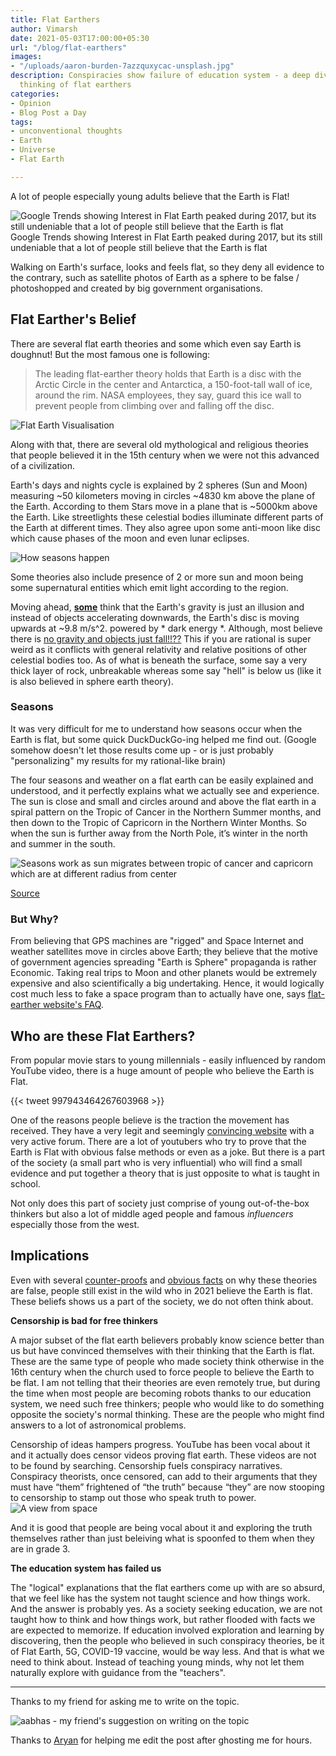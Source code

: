 ```yaml
---
title: Flat Earthers
author: Vimarsh
date: 2021-05-03T17:00:00+05:30
url: "/blog/flat-earthers"
images:
- "/uploads/aaron-burden-7azzquxycac-unsplash.jpg"
description: Conspiracies show failure of education system - a deep dive into the
  thinking of flat earthers
categories:
- Opinion
- Blog Post a Day
tags:
- unconventional thoughts
- Earth
- Universe
- Flat Earth

---
```

A lot of people especially young adults believe that the Earth is Flat!

![Google Trends showing Interest in Flat Earth peaked during 2017, but its still undeniable that a lot of people still believe that the Earth is flat](/uploads/flat-earth-google-trends.png "Google Trends showing Interest in Flat Earth peaked during 2017, but its still undeniable that a lot of people still believe that the Earth is flat")Google Trends showing Interest in Flat Earth peaked during 2017, but its still undeniable that a lot of people still believe that the Earth is flat

Walking on Earth's surface, looks and feels flat, so they deny all evidence to the contrary, such as satellite photos of Earth as a sphere to be false / photoshopped and created by big government organisations.

## Flat Earther's Belief

There are several flat earth theories and some which even say Earth is doughnut! But the most famous one is following:

> The leading flat-earther theory holds that Earth is a disc with the Arctic Circle in the center and Antarctica, a 150-foot-tall wall of ice, around the rim. NASA employees, they say, guard this ice wall to prevent people from climbing over and falling off the disc.

![Flat Earth Visualisation](/uploads/flat-earth-image.png "Flat Earth Visualisation")

Along with that, there are several old mythological and religious theories that people believed it in the 15th century when we were not this advanced of a civilization.

Earth's days and nights cycle is explained by 2 spheres (Sun and Moon) measuring \~50 kilometers moving in circles \~4830 km above the plane of the Earth. According to them Stars move in a plane that is \~5000km above the Earth. Like streetlights these celestial bodies illuminate different parts of the Earth at different times. They also agree upon some anti-moon like disc which cause phases of the moon and even lunar eclipses.

![How seasons happen](/uploads/earth-and-moon-flat-earth.gif "How seasons happen")

Some theories also include presence of 2 or more sun and moon being some supernatural entities which emit light according to the region.

Moving ahead, [**some**](https://www.livescience.com/24310-flat-earth-belief.html#:\~:text=eclipses-,Furthermore%2C%20Earth's,As,-for) think that the Earth's gravity is just an illusion and instead of objects accelerating downwards, the Earth's disc is moving upwards at \~9.8 m/s^2. powered by * dark energy *. Although, most believe there is [no gravity and objects just fall!!??](https://theflatearthsociety.org/home/index.php/about-the-society/faq#:\~:text=fool%20us-,What%20Is%20Gravity,Is,-The%20Earth) This if you are rational is super weird as it conflicts with general relativity and relative positions of other celestial bodies too. As of what is beneath the surface, some say a very thick layer of rock, unbreakable whereas some say "hell" is below us (like it is also believed in sphere earth theory).

### Seasons

It was very difficult for me to understand how seasons occur when the Earth is flat, but some quick DuckDuckGo-ing helped me find out. (Google somehow doesn't let those results come up - or is just probably "personalizing" my results for my rational-like brain)

The four seasons and weather on a flat earth can be easily explained and understood, and it perfectly explains what we actually see and experience. The sun is close and small and circles around and above the flat earth in a spiral pattern on the Tropic of Cancer in the Northern Summer months, and then down to the Tropic of Capricorn in the Northern Winter Months. So when the sun is further away from the North Pole, it’s winter in the north and summer in the south.

![Seasons work as sun migrates between tropic of cancer and capricorn which are at different radius from center](/uploads/seasons-flat-earth-howcome.png "Seasons work as sun migrates between tropic of cancer and capricorn which are at different radius from center")

[Source](https://flatearthscienceandbible.wordpress.com/2016/06/29/seasons-and-weather-on-flat-earth-explained/)

### But Why?

From believing that GPS machines are "rigged" and Space Internet and weather satellites move in circles above Earth; they believe that the motive of government agencies spreading "Earth is Sphere" propaganda is rather Economic. Taking real trips to Moon and other planets would be extremely expensive and also scientifically a big undertaking. Hence, it would logically cost much less to fake a space program than to actually have one, says [flat-earther website's FAQ](https://theflatearthsociety.org/home/index.php/about-the-society/faq).

## Who are these Flat Earthers?

From popular movie stars to young millennials - easily influenced by random YouTube video, there is a huge amount of people who believe the Earth is Flat.

{{< tweet 997943464267603968 >}}

One of the reasons people believe is the traction the movement has received. They have a very legit and seemingly [convincing website](https://theflatearthsociety.org/home/) with a very active forum. There are a lot of youtubers who try to prove that the Earth is Flat with obvious false methods or even as a joke. But there is a part of the society (a small part who is very influential) who will find a small evidence and put together a theory that is just opposite to what is taught in school.

Not only does this part of society just comprise of young out-of-the-box thinkers but also a lot of middle aged people and famous _influencers_ especially those from the west.

## Implications

Even with several [counter-proofs](https://en.wikipedia.org/wiki/Flat_Earth) and [obvious facts](https://www.forbes.com/sites/startswithabang/2017/11/24/five-impossible-facts-that-would-have-to-be-true-if-the-earth-were-flat/?sh=7eded8077c4f) on why these theories are false, people still exist in the wild who in 2021 believe the Earth is flat. These beliefs shows us a part of the society, we do not often think about.

**Censorship is bad for free thinkers**

A major subset of the flat earth believers probably know science better than us but have convinced themselves with their thinking that the Earth is flat. These are the same type of people who made society think otherwise in the 16th century when the church used to force people to believe the Earth to be flat. I am not telling that their theories are even remotely true, but during the time when most people are becoming robots thanks to our education system, we need such free thinkers; people who would like to do something opposite the society's normal thinking. These are the people who might find answers to a lot of astronomical problems.

Censorship of ideas hampers progress. YouTube has been vocal about it and it actually does censor videos proving flat earth. These videos are not to be found by searching. Censorship fuels conspiracy narratives. Conspiracy theorists, once censored, can add to their arguments that they must have “them” frightened of “the truth” because “they” are now stooping to censorship to stamp out those who speak truth to power.![A view from space](/uploads/actionvance-t7el2ig3jmc-unsplash.jpg "A view from space")

And it is good that people are being vocal about it and exploring the truth themselves rather than just beleiving what is spoonfed to them when they are in grade 3.

**The education system has failed us**

The "logical" explanations that the flat earthers come up with are so absurd, that we feel like has the system not taught science and how things work. And the answer is probably yes. As a society seeking education, we are not taught how to think and how things work, but rather flooded with facts we are expected to memorize. If education involved exploration and learning by discovering, then the people who believed in such conspiracy theories, be it of Flat Earth, 5G, COVID-19 vaccine, would be way less. And that is what we need to think about. Instead of teaching young minds, why not let them naturally explore with guidance from the "teachers".

***

Thanks to my friend for asking me to write on the topic.

![aabhas - my friend's suggestion on writing on the topic](/uploads/aabhas-suggestion-on-writing-on-the-topic.png "aabhas's suggestion on writing on the topic")

Thanks to [Aryan](https://aryantiwari.com/?utm_source=vimarsh) for helping me edit the post after ghosting me for hours.